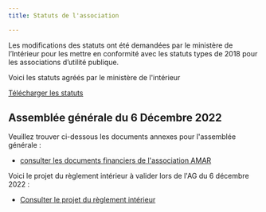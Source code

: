 ```yaml
---
title: Statuts de l'association

---
```

Les modifications des statuts ont été demandées par le ministère de l’Intérieur pour les mettre en conformité avec les statuts types de 2018 pour les associations d’utilité publique.

Voici les statuts agréés par le ministère de l'intérieur

[Télécharger les statuts](/fichiers/statuts-du-7-_09_2020.pdf)

## Assemblée générale du 6 Décembre 2022

Veuillez trouver ci-dessous les documents annexes pour l'assemblée générale :

* [consulter les documents financiers de l'association AMAR](/fichiers/documents-financiers-amar-2022.pdf)

Voici le projet du règlement intérieur à valider lors de l'AG du 6 décembre 2022 :

* [Consulter le projet du règlement intérieur](/fichiers/reglement-interieur.pdf)